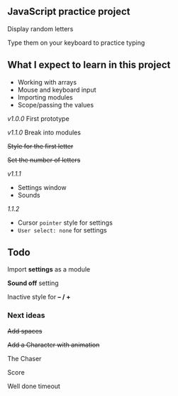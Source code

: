 ## JavaScript practice project

Display random letters

Type them on your keyboard to practice typing

## What I expect to learn in this project

  - Working with arrays
  - Mouse and keyboard input
  - Importing modules
  - Scope/passing the values

*v1.0.0* First prototype

*v1.1.0* Break into modules

~~Style for the first letter~~

~~Set the number of letters~~

*v1.1.1* 
  - Settings window
  - Sounds

*1.1.2* 
  - Cursor `pointer` style for settings
  - `User select: none` for settings

## Todo

Import **settings** as a module

**Sound off** setting

Inactive style for **– / +**


### Next ideas

~~Add spaces~~

~~Add a Character with animation~~

The Chaser

Score

Well done timeout
